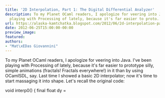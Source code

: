 ```yaml
---
title: '2D Interpolation, Part 1: The Digital Differential Analyzer'
description: To my Planet OCaml readers, I apologize for veering into Java. I've been
  playing with Processing of lately, because it's far easier to proto...
url: https://alaska-kamtchatka.blogspot.com/2012/06/2d-interpolation-part-1-digital.html
date: 2012-06-25T15:00:00-00:00
preview_image:
featured:
authors:
- "Mat\xEDas Giovannini"
---
```


To my Planet OCaml readers, I apologize for veering into Java. I've been playing with Processing of lately, because it's far easier to prototype silly, simple animations (fractals! Fractals everywhere!) in it than by using OCamlSDL, say. Last time I showed a basic 2D interpolator; now it's time to start massaging it into shape. Let's recall the original code:


void interp0() {
  final float dy =

